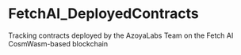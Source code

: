# FetchAI_DeployedContracts
Tracking contracts deployed by the AzoyaLabs Team on the Fetch AI CosmWasm-based blockchain 
